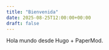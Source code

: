 ```yaml
---
title: "Bienvenida"
date: 2025-08-25T12:00:00+00:00
draft: false
---
```

Hola mundo desde Hugo + PaperMod.
